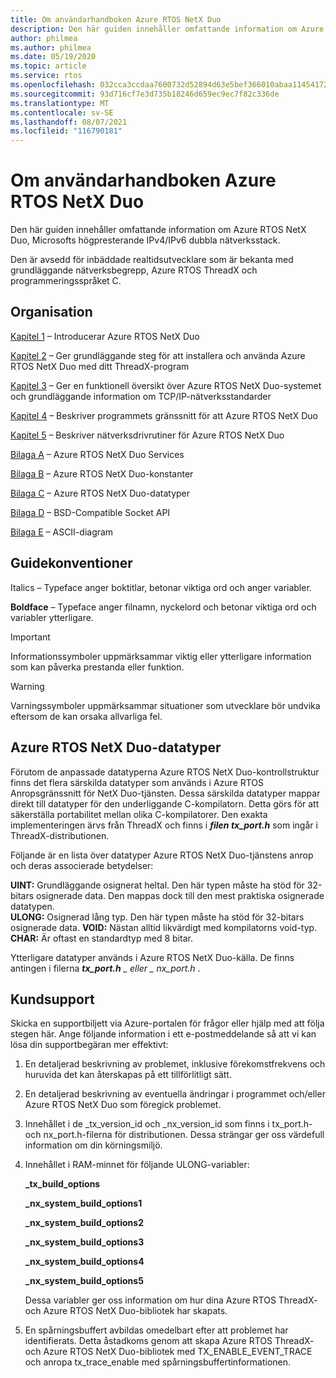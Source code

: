 ```yaml
---
title: Om användarhandboken Azure RTOS NetX Duo
description: Den här guiden innehåller omfattande information om Azure RTOS NetX Duo, Microsofts högpresterande IPv4/IPv6 dubbla nätverksstack.
author: philmea
ms.author: philmea
ms.date: 05/19/2020
ms.topic: article
ms.service: rtos
ms.openlocfilehash: 032cca3ccdaa7600732d52894d63e5bef366010abaa1145417201f48cb034ab5
ms.sourcegitcommit: 93d716cf7e3d735b18246d659ec9ec7f82c336de
ms.translationtype: MT
ms.contentlocale: sv-SE
ms.lasthandoff: 08/07/2021
ms.locfileid: "116790181"
---
```

# <a name="about-the-azure-rtos-netx-duo-user-guide"></a>Om användarhandboken Azure RTOS NetX Duo

Den här guiden innehåller omfattande information om Azure RTOS NetX Duo, Microsofts högpresterande IPv4/IPv6 dubbla nätverksstack. 

Den är avsedd för inbäddade realtidsutvecklare som är bekanta med grundläggande nätverksbegrepp, Azure RTOS ThreadX och programmeringsspråket C.

## <a name="organization"></a>Organisation

[Kapitel 1](chapter1.md) – Introducerar Azure RTOS NetX Duo

[Kapitel 2](chapter2.md) – Ger grundläggande steg för att installera och använda Azure RTOS NetX Duo med ditt ThreadX-program

[Kapitel 3](chapter3.md) – Ger en funktionell översikt över Azure RTOS NetX Duo-systemet och grundläggande information om TCP/IP-nätverksstandarder

[Kapitel 4](chapter4.md) – Beskriver programmets gränssnitt för att Azure RTOS NetX Duo

[Kapitel 5](chapter5.md) – Beskriver nätverksdrivrutiner för Azure RTOS NetX Duo

[Bilaga A](appendix-a.md) – Azure RTOS NetX Duo Services

[Bilaga B](appendix-b.md) – Azure RTOS NetX Duo-konstanter

[Bilaga C](appendix-c.md) – Azure RTOS NetX Duo-datatyper

[Bilaga D](appendix-d.md) – BSD-Compatible Socket API

[Bilaga E](appendix-e.md) – ASCII-diagram

## <a name="guide-conventions"></a>Guidekonventioner

Italics – Typeface anger boktitlar, betonar viktiga ord och anger variabler.

**Boldface** – Typeface anger filnamn, nyckelord och betonar viktiga ord och variabler ytterligare.

> [!IMPORTANT]
> Informationssymboler uppmärksammar viktig eller ytterligare information som kan påverka prestanda eller funktion.
 
> [!WARNING]
> Varningssymboler uppmärksammar situationer som utvecklare bör undvika eftersom de kan orsaka allvarliga fel.

## <a name="azure-rtos-netx-duo-data-types"></a>Azure RTOS NetX Duo-datatyper

Förutom de anpassade datatyperna Azure RTOS NetX Duo-kontrollstruktur finns det flera särskilda datatyper som används i Azure RTOS Anropsgränssnitt för NetX Duo-tjänsten. Dessa särskilda datatyper mappar direkt till datatyper för den underliggande C-kompilatorn. Detta görs för att säkerställa portabilitet mellan olika C-kompilatorer. Den exakta implementeringen ärvs från ThreadX och finns i ***filen tx_port.h*** som ingår i ThreadX-distributionen.

Följande är en lista över datatyper Azure RTOS NetX Duo-tjänstens anrop och deras associerade betydelser:

**UINT:** Grundläggande osignerat heltal. Den här typen måste ha stöd för 32-bitars osignerade data. Den mappas dock till den mest praktiska osignerade datatypen.  
**ULONG:** Osignerad lång typ. Den här typen måste ha stöd för 32-bitars osignerade data.
**VOID:** Nästan alltid likvärdigt med kompilatorns void-typ.  
**CHAR:** Är oftast en standardtyp med 8 bitar.  

Ytterligare datatyper används i Azure RTOS NetX Duo-källa. De finns antingen i filerna ***tx_port.h** _ eller _ *_nx_port.h_** .

## <a name="customer-support-center"></a>Kundsupport

Skicka en supportbiljett via Azure-portalen för frågor eller hjälp med att följa stegen här. Ange följande information i ett e-postmeddelande så att vi kan lösa din supportbegäran mer effektivt:

1. En detaljerad beskrivning av problemet, inklusive förekomstfrekvens och huruvida det kan återskapas på ett tillförlitligt sätt.
2. En detaljerad beskrivning av eventuella ändringar i programmet och/eller Azure RTOS NetX Duo som föregick problemet.
3. Innehållet i de _tx_version_id och _nx_version_id som finns i tx_port.h- och nx_port.h-filerna för distributionen. Dessa strängar ger oss värdefull information om din körningsmiljö.
4. Innehållet i RAM-minnet för följande ULONG-variabler:

    **_tx_build_options**

    **_nx_system_build_options1**

    **_nx_system_build_options2**

    **_nx_system_build_options3**

    **_nx_system_build_options4**

    **_nx_system_build_options5**

    Dessa variabler ger oss information om hur dina Azure RTOS ThreadX- och Azure RTOS NetX Duo-bibliotek har skapats.

5. En spårningsbuffert avbildas omedelbart efter att problemet har identifierats. Detta åstadkoms genom att skapa Azure RTOS ThreadX- och Azure RTOS NetX Duo-bibliotek med TX_ENABLE_EVENT_TRACE och anropa tx_trace_enable med spårningsbuffertinformationen.
